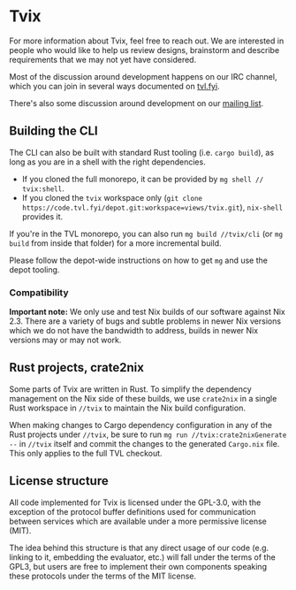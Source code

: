 Tvix
====

For more information about Tvix, feel free to reach out.
We are interested in people who would like to help us review designs,
brainstorm and describe requirements that we may not yet have considered.

Most of the discussion around development happens on our IRC channel, which
you can join in several ways documented on
[tvl.fyi](https://tvl.fyi/#getting-in-touch).

There's also some discussion around development on our
[mailing list](https://inbox.tvl.su).

## Building the CLI

The CLI can also be built with standard Rust tooling (i.e. `cargo build`),
as long as you are in a shell with the right dependencies.

 - If you cloned the full monorepo, it can be provided by `mg shell //
   tvix:shell`.
 - If you cloned the `tvix` workspace only
   (`git clone https://code.tvl.fyi/depot.git:workspace=views/tvix.git`),
   `nix-shell` provides it.

If you're in the TVL monorepo, you can also run `mg build //tvix/cli`
(or `mg build` from inside that folder) for a more incremental build.

Please follow the depot-wide instructions on how to get `mg` and use the depot
tooling.

### Compatibility
**Important note:** We only use and test Nix builds of our software
against Nix 2.3. There are a variety of bugs and subtle problems in
newer Nix versions which we do not have the bandwidth to address,
builds in newer Nix versions may or may not work.

## Rust projects, crate2nix

Some parts of Tvix are written in Rust. To simplify the dependency
management on the Nix side of these builds, we use `crate2nix` in a
single Rust workspace in `//tvix` to maintain the Nix build
configuration.

When making changes to Cargo dependency configuration in any of the
Rust projects under `//tvix`, be sure to run
`mg run //tvix:crate2nixGenerate --` in `//tvix` itself and commit the changes
to the generated `Cargo.nix` file. This only applies to the full TVL checkout.

## License structure

All code implemented for Tvix is licensed under the GPL-3.0, with the
exception of the protocol buffer definitions used for communication
between services which are available under a more permissive license
(MIT).

The idea behind this structure is that any direct usage of our code
(e.g. linking to it, embedding the evaluator, etc.) will fall under
the terms of the GPL3, but users are free to implement their own
components speaking these protocols under the terms of the MIT
license.
